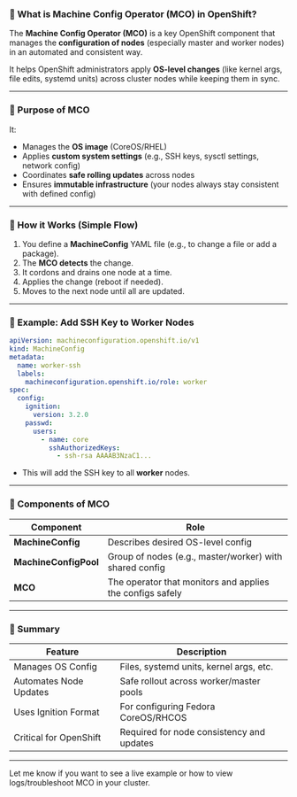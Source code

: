 ### 🔹 What is Machine Config Operator (MCO) in OpenShift?

The **Machine Config Operator (MCO)** is a key OpenShift component that manages the **configuration of nodes** (especially master and worker nodes) in an automated and consistent way.

It helps OpenShift administrators apply **OS-level changes** (like kernel args, file edits, systemd units) across cluster nodes while keeping them in sync.

---

### 🔸 Purpose of MCO

It:

* Manages the **OS image** (CoreOS/RHEL)
* Applies **custom system settings** (e.g., SSH keys, sysctl settings, network config)
* Coordinates **safe rolling updates** across nodes
* Ensures **immutable infrastructure** (your nodes always stay consistent with defined config)

---

### 🔸 How it Works (Simple Flow)

1. You define a **MachineConfig** YAML file (e.g., to change a file or add a package).
2. The **MCO detects** the change.
3. It cordons and drains one node at a time.
4. Applies the change (reboot if needed).
5. Moves to the next node until all are updated.

---

### 🔸 Example: Add SSH Key to Worker Nodes

```yaml
apiVersion: machineconfiguration.openshift.io/v1
kind: MachineConfig
metadata:
  name: worker-ssh
  labels:
    machineconfiguration.openshift.io/role: worker
spec:
  config:
    ignition:
      version: 3.2.0
    passwd:
      users:
        - name: core
          sshAuthorizedKeys:
            - ssh-rsa AAAAB3NzaC1...
```

* This will add the SSH key to all **worker** nodes.

---

### 🔸 Components of MCO

| Component             | Role                                                      |
| --------------------- | --------------------------------------------------------- |
| **MachineConfig**     | Describes desired OS-level config                         |
| **MachineConfigPool** | Group of nodes (e.g., master/worker) with shared config   |
| **MCO**               | The operator that monitors and applies the configs safely |

---

### 🔸 Summary

| Feature                | Description                               |
| ---------------------- | ----------------------------------------- |
| Manages OS Config      | Files, systemd units, kernel args, etc.   |
| Automates Node Updates | Safe rollout across worker/master pools   |
| Uses Ignition Format   | For configuring Fedora CoreOS/RHCOS       |
| Critical for OpenShift | Required for node consistency and updates |

---

Let me know if you want to see a live example or how to view logs/troubleshoot MCO in your cluster.
